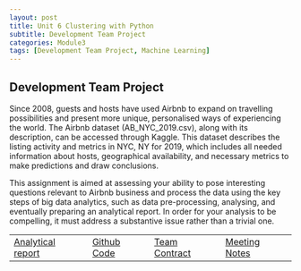 ```yaml
---
layout: post
title: Unit 6 Clustering with Python
subtitle: Development Team Project
categories: Module3
tags: [Development Team Project, Machine Learning]
---
```

<html lang="en">


<body>

<h2>Development Team Project</h2>
<p> Since 2008, guests and hosts have used Airbnb to expand on travelling possibilities and present more unique, personalised ways of experiencing the world. The Airbnb dataset (AB_NYC_2019.csv), along with its description, can be accessed through Kaggle. This dataset describes the listing activity and metrics in NYC, NY for 2019, which includes all needed information about hosts, geographical availability, and necessary metrics to make predictions and draw conclusions.

This assignment is aimed at assessing your ability to pose interesting questions relevant to Airbnb business and process the data using the key steps of big data analytics, such as data pre-processing, analysing, and eventually preparing an analytical report. In order for your analysis to be compelling, it must address a substantive issue rather than a trivial one.
</p>

</body>

</html>

<table>
    <tr>
        <td><a href="../../../../artefacts/ML_DevelopmentTeamProject_REPORT_v0.20_FINAL.pdf" target="_blank" class="button large">Analytical report</a></td> 
        <td><a href="https://github.com/mariaingold/AirbnbNYC" target="_blank" class="button large">Github Code</a></td> 
       <td><a href="../../../../artefacts/Team Contract Template.pdf" target="_blank" class="button large">Team Contract</a></td> 
      <td><a href="../../../../artefacts/ML-Unit08-Summary_Post.pdf" target="_blank" class="button large">Meeting Notes</a></td> 
    </tr>
</table>



